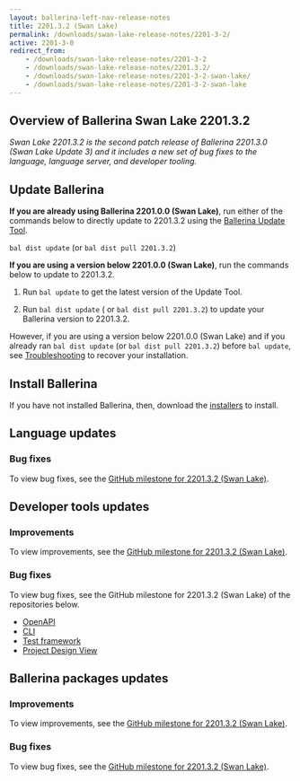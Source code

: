```yaml
---
layout: ballerina-left-nav-release-notes
title: 2201.3.2 (Swan Lake) 
permalink: /downloads/swan-lake-release-notes/2201-3-2/
active: 2201-3-0
redirect_from: 
    - /downloads/swan-lake-release-notes/2201-3-2
    - /downloads/swan-lake-release-notes/2201.3.2/
    - /downloads/swan-lake-release-notes/2201-3-2-swan-lake/
    - /downloads/swan-lake-release-notes/2201-3-2-swan-lake
---
```


## Overview of Ballerina Swan Lake 2201.3.2

<em>Swan Lake 2201.3.2 is the second patch release of Ballerina 2201.3.0 (Swan Lake Update 3) and it includes a new set of bug fixes to the language, language server, and developer tooling.</em>

## Update Ballerina

**If you are already using Ballerina 2201.0.0 (Swan Lake)**, run either of the commands below to directly update to 2201.3.2 using the [Ballerina Update Tool](/learn/cli-documentation/update-tool/).

`bal dist update` (or `bal dist pull 2201.3.2`)

**If you are using a version below 2201.0.0 (Swan Lake)**, run the commands below to update to 2201.3.2.

1. Run `bal update` to get the latest version of the Update Tool.

2. Run `bal dist update` ( or `bal dist pull 2201.3.2`) to update your Ballerina version to 2201.3.2.

However, if you are using a version below 2201.0.0 (Swan Lake) and if you already ran `bal dist update` (or `bal dist pull 2201.3.2`) before `bal update`, see [Troubleshooting](/downloads/swan-lake-release-notes/swan-lake-2201.0.0#troubleshooting) to recover your installation.

## Install Ballerina

If you have not installed Ballerina, then, download the [installers](/downloads/#swanlake) to install.

## Language updates

### Bug fixes

To view bug fixes, see the [GitHub milestone for 2201.3.2 (Swan Lake)](https://github.com/ballerina-platform/ballerina-lang/issues?q=is%3Aissue+label%3AType%2FBug+is%3Aclosed+milestone%3A2201.3.2+label%3ATeam%2FCompilerFE).

## Developer tools updates

### Improvements

To view improvements, see the [GitHub milestone for 2201.3.2 (Swan Lake)](https://github.com/ballerina-platform/ballerina-lang/issues?q=is%3Aissue+label%3AArea%2FCLI+is%3Aclosed+milestone%3A2201.3.2+label%3AType%2FImprovement+).

### Bug fixes
To view bug fixes, see the GitHub milestone for 2201.3.2 (Swan Lake) of the repositories below.

- [OpenAPI](https://github.com/ballerina-platform/openapi-tools/issues?q=is%3Aissue+milestone%3A%22Swan+Lake+2201.3.2%22+is%3Aclosed)
- [CLI](https://github.com/ballerina-platform/ballerina-lang/issues?q=is%3Aissue+label%3AArea%2FCLI+is%3Aclosed+milestone%3A2201.3.2+label%3AType%2FBug+)
- [Test framework](https://github.com/ballerina-platform/ballerina-lang/issues?q=is%3Aissue+label%3AArea%2FTestFramework+is%3Aclosed+milestone%3A2201.3.2+label%3AType%2FBug+)
- [Project Design View](https://github.com/ballerina-platform/ballerina-lang/issues?q=is%3Aissue+label%3AArea%2FProjectDesignTool+is%3Aclosed+milestone%3A2201.3.2+label%3AType%2FBug+)

## Ballerina packages updates

### Improvements

To view improvements, see the [GitHub milestone for 2201.3.2 (Swan Lake)](https://github.com/ballerina-platform/ballerina-lang/issues?q=is%3Aissue+label%3AArea%2FProjectAPI+is%3Aclosed+milestone%3A2201.3.2+label%3AType%2FImprovement+).

### Bug fixes

To view bug fixes, see the [GitHub milestone for 2201.3.2 (Swan Lake)](https://github.com/ballerina-platform/ballerina-lang/issues?q=is%3Aissue+label%3AArea%2FProjectAPI+is%3Aclosed+milestone%3A2201.3.2+label%3AType%2FBug+).
